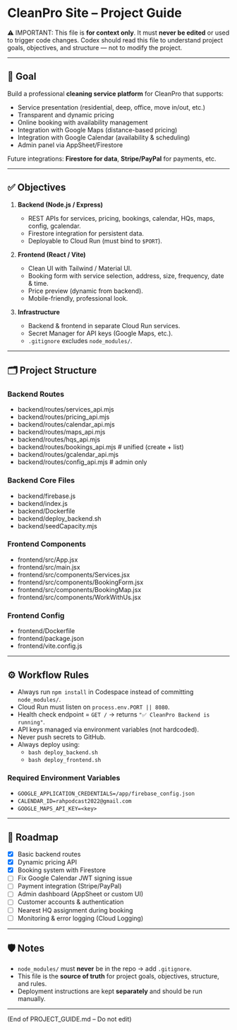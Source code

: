 # CleanPro Site – Project Guide

⚠️ IMPORTANT:
This file is **for context only**.
It must **never be edited** or used to trigger code changes.
Codex should read this file to understand project goals, objectives, and structure — not to modify the project.

---

## 🎯 Goal
Build a professional **cleaning service platform** for CleanPro that supports:
- Service presentation (residential, deep, office, move in/out, etc.)
- Transparent and dynamic pricing
- Online booking with availability management
- Integration with Google Maps (distance-based pricing)
- Integration with Google Calendar (availability & scheduling)
- Admin panel via AppSheet/Firestore

Future integrations: **Firestore for data**, **Stripe/PayPal** for payments, etc.

---

## ✅ Objectives
1. **Backend (Node.js / Express)**
   - REST APIs for services, pricing, bookings, calendar, HQs, maps, config, gcalendar.
   - Firestore integration for persistent data.
   - Deployable to Cloud Run (must bind to `$PORT`).

2. **Frontend (React / Vite)**
   - Clean UI with Tailwind / Material UI.
   - Booking form with service selection, address, size, frequency, date & time.
   - Price preview (dynamic from backend).
   - Mobile-friendly, professional look.

3. **Infrastructure**
   - Backend & frontend in separate Cloud Run services.
   - Secret Manager for API keys (Google Maps, etc.).
   - `.gitignore` excludes `node_modules/`.

---

## 🗂 Project Structure

### Backend Routes
- backend/routes/services_api.mjs  
- backend/routes/pricing_api.mjs  
- backend/routes/calendar_api.mjs  
- backend/routes/maps_api.mjs  
- backend/routes/hqs_api.mjs  
- backend/routes/bookings_api.mjs   # unified (create + list)  
- backend/routes/gcalendar_api.mjs  
- backend/routes/config_api.mjs     # admin only  

### Backend Core Files
- backend/firebase.js  
- backend/index.js  
- backend/Dockerfile  
- backend/deploy_backend.sh  
- backend/seedCapacity.mjs  

### Frontend Components
- frontend/src/App.jsx  
- frontend/src/main.jsx  
- frontend/src/components/Services.jsx  
- frontend/src/components/BookingForm.jsx  
- frontend/src/components/BookingMap.jsx  
- frontend/src/components/WorkWithUs.jsx  

### Frontend Config
- frontend/Dockerfile  
- frontend/package.json  
- frontend/vite.config.js  

---

## ⚙️ Workflow Rules
- Always run `npm install` in Codespace instead of committing `node_modules/`.
- Cloud Run must listen on `process.env.PORT || 8080`.
- Health check endpoint = `GET /` → returns `"✅ CleanPro Backend is running"`.
- API keys managed via environment variables (not hardcoded).
- Never push secrets to GitHub.
- Always deploy using:
  - `bash deploy_backend.sh`
  - `bash deploy_frontend.sh`

### Required Environment Variables
- `GOOGLE_APPLICATION_CREDENTIALS=/app/firebase_config.json`  
- `CALENDAR_ID=rahpodcast2022@gmail.com`  
- `GOOGLE_MAPS_API_KEY=<key>`  

---

## 🚀 Roadmap
- [x] Basic backend routes  
- [x] Dynamic pricing API  
- [x] Booking system with Firestore  
- [ ] Fix Google Calendar JWT signing issue  
- [ ] Payment integration (Stripe/PayPal)  
- [ ] Admin dashboard (AppSheet or custom UI)  
- [ ] Customer accounts & authentication  
- [ ] Nearest HQ assignment during booking  
- [ ] Monitoring & error logging (Cloud Logging)  

---

## 🛡️ Notes
- `node_modules/` must **never** be in the repo → add `.gitignore`.  
- This file is the **source of truth** for project goals, objectives, structure, and rules.  
- Deployment instructions are kept **separately** and should be run manually.  

---
(End of PROJECT_GUIDE.md – Do not edit)
